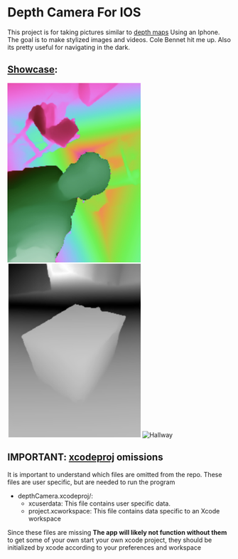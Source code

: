 # Depth Camera For IOS

This project is for taking pictures similar to [depth maps](https://en.wikipedia.org/wiki/Depth_map) Using an Iphone. The goal is to make stylized images and videos. Cole Bennet hit me up. Also its pretty useful for navigating in the dark. 

## [Showcase](./ExampleAssets):

<img src="ExampleAssets/IMG_7351.jpg" alt="Drums" style="width: 300px;" /> <img src="ExampleAssets/IMG_7359.jpg" alt="Box" style="width: 300px;" /> <img src="ExampleAssets/Hallway.gif" alt="Hallway" style="width: 300px;" />


## IMPORTANT: [xcodeproj](./depthCamera.xcodeproj) omissions

It is important to understand which files are omitted from the repo. These files are user specific, but are needed to run the program

* depthCamera.xcodeproj/:
  * xcuserdata: This file contains user specific data.
  * project.xcworkspace: This file contains data specific to an Xcode workspace

Since these files are missing **The app will likely not function without them** to get some of your own start your own xcode project, they should be initialized by xcode according to your preferences and workspace

